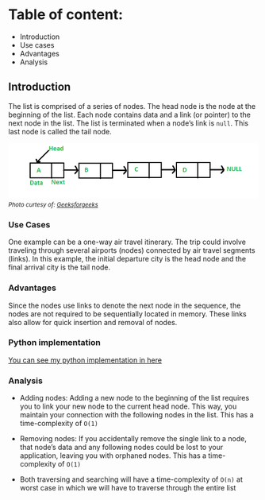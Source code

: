 # Table of content:

- Introduction
- Use cases
- Advantages
- Analysis

## Introduction

The list is comprised of a series of nodes.
The head node is the node at the beginning of the list. Each node contains data and a link (or pointer) to the next node in the list.
The list is terminated when a node’s link is `null`. This last node is called the tail node.

![linked_list](linked_list.png)
<small>_Photo curtesy of: [Geeksforgeeks](https://www.geeksforgeeks.org/data-structures/linked-list/)_</small>

### Use Cases

One example can be a one-way air travel itinerary. The trip could involve traveling through several airports (nodes) connected by air travel segments (links). In this example, the initial departure city is the head node and the final arrival city is the tail node.

### Advantages

Since the nodes use links to denote the next node in the sequence, the nodes are not required to be sequentially located in memory.
These links also allow for quick insertion and removal of nodes.

### Python implementation

[You can see my python implementation in here](./linked_list.py)

### Analysis

- Adding nodes: Adding a new node to the beginning of the list requires you to link your new node to the current head node. This way, you maintain your connection with the following nodes in the list. This has a time-complexity of `O(1)`

- Removing nodes: If you accidentally remove the single link to a node, that node’s data and any following nodes could be lost to your application, leaving you with orphaned nodes. This has a time-complexity of `O(1)`

- Both traversing and searching will have a time-complexity of `O(n)` at worst case in which we will have to traverse through the entire list

